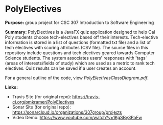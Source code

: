 # PolyElectives

__Purpose:__ group project for CSC 307 Introduction to Software Engineering

__Summary:__ PolyElectives is a JavaFX quiz application designed to help Cal Poly students choose tech-electives based off their interests. Tech-elective information is stored in a list of questions (formatted txt file) and a list of tech electives with scoring attributes (CSV file). The source files in this repository include questions and tech electives geared towards Computer Science students. The system associates users' responses with 'tags' (areas of interests/fields of study) which are used as a metric to rank tech electives. Quiz results can be saved if a user creates an account.

For a general outline of the code, view _PolyElectivesClassDiagram.pdf_.

__Links:__
* Travis Site (for original repo): https://travis-ci.org/pmkramer/PolyElectives
* Sonar Site (for original repo): https://sonarcloud.io/organizations/307group/projects
* Video Demo: https://www.youtube.com/watch?v=1KgSBy3PaFw
